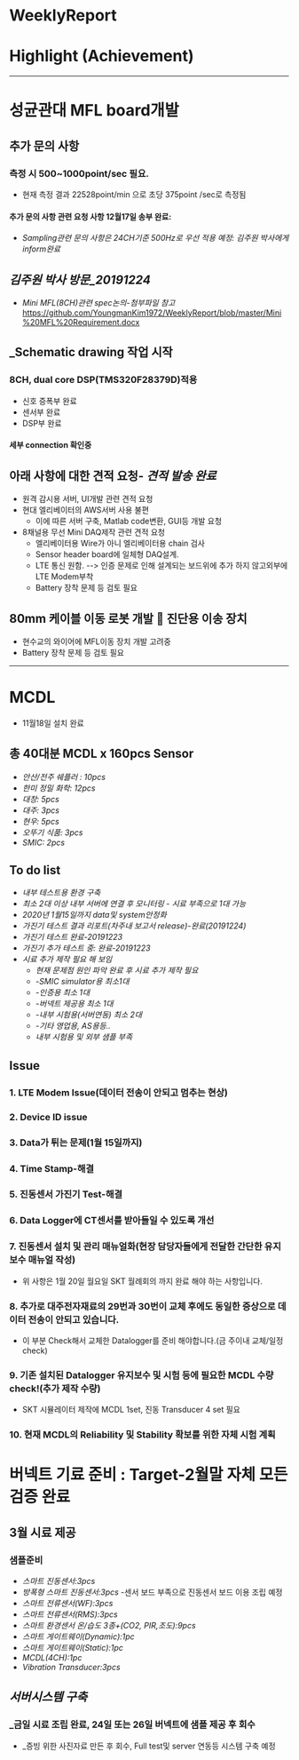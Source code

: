 # WeeklyReport

# Highlight (Achievement)
-----
# 성균관대 MFL board개발
## 추가 문의 사항
### 측정 시 500~1000point/sec 필요.
- 현재 측정 결과 22528point/min 으로 초당 375point /sec로 측정됨
#### 추가 문의 사항 관련 요청 사항 12월17일 송부 완료: 
- _Sampling관련 문의 사항은 24CH기준 500Hz로 우선 적용 예정: 김주원 박사에게 inform완료_
## _김주원 박사 방문_20191224_
- _Mini MFL(8CH)관련 spec논의-첨부파일 참고_
https://github.com/YoungmanKim1972/WeeklyReport/blob/master/Mini%20MFL%20Requirement.docx
## _Schematic drawing 작업 시작
### 8CH, dual core DSP(TMS320F28379D)적용
- 신호 증폭부 완료
- 센서부 완료
- DSP부 완료
#### 세부 connection 확인중
## 아래 사항에 대한 견적 요청- _견적 발송 완료_
- 원격 감시용 서버, UI개발 관련 견적 요청
- 현대 엘리베이터의 AWS서버 사용 불편
  - 이에 따른 서버 구축, Matlab code변환, GUI등 개발 요청
- 8채널용 무선 Mini DAQ제작 관련 견적 요청
  - 엘리베이터용 Wire가 아니 엘리베이터용 chain 검사
  - Sensor header board에 일체형 DAQ설계.
  - LTE 통신 원함. --> 인증 문제로 인해 설계되는 보드위에 추가 하지 않고외부에 LTE Modem부착
  - Battery 장착 문제 등 검토 필요
## 80mm 케이블 이동 로봇 개발  진단용 이송 장치
- 현수교의 와이어에 MFL이동 장치 개발 고려중
- Battery 장착 문제 등 검토 필요
-----
# MCDL
- 11월18일 설치 완료
## 총 40대분 MCDL x 160pcs Sensor
- _안산/전주 쉐플러 : 10pcs_
- _한미 정밀 화학: 12pcs_
- _대창: 5pcs_
- _대주: 3pcs_
- _현우: 5pcs_
- _오뚜기 식품: 3pcs_
- _SMIC: 2pcs_
## To do list
- _내부 테스트용 환경 구축_
- _최소 2대 이상 내부 서버에 연결 후 모니터링 - 시료 부족으로 1대 가능_
- _2020년 1월15일까지 data및 system안정화_
- _가진기 테스트 결과 리포트(차주내 보고서 release)-완료(20191224)_
- _가진기 테스트 완료-20191223_
- _가진기 추가 테스트 중: 완료-20191223_
- _시료 추가 제작 필요 해 보임_
  - _현재 문제점 원인 파악 완료 후 시료 추가 제작 필요_
  -  -_SMIC simulator용 최소1대_
  -  -_인증용 최소 1대_
  -  -_버넥트 제공용 최소 1대_
  -  -_내부 시험용(서버연동) 최소 2대_
  -  -_기타 영업용, AS용등.._
  - _내부 시험용 및 외부 샘플 부족_
## Issue
### 1. LTE Modem Issue(데이터 전송이 안되고 멈추는 현상)
### 2. Device ID issue
### 3. Data가 튀는 문제(1월 15일까지)
### 4. Time Stamp-해결
### 5. 진동센서 가진기 Test-해결
### 6. Data Logger에 CT센서를 받아들일 수 있도록 개선
### 7. 진동센서 설치 및 관리 매뉴얼화(현장 담당자들에게 전달한 간단한 유지보수 매뉴얼 작성)
- 위 사항은 1월 20일 월요일 SKT 월례회의 까지 완료 해야 하는 사항입니다.

### 8. 추가로 대주전자재료의 29번과 30번이 교체 후에도 동일한 증상으로 데이터 전송이 안되고 있습니다.
- 이 부분 Check해서 교체한 Datalogger를 준비 해야합니다.(금 주이내 교체/일정 check)
### 9. 기존 설치된 Datalogger 유지보수 및 시험 등에 필요한 MCDL 수량 check!(추가 제작 수량)
- SKT 시뮬레이터 제작에 MCDL 1set, 진동 Transducer 4 set 필요
### 10. 현재 MCDL의 Reliability 및 Stability 확보를 위한 자체 시험 계획

# 버넥트 기료 준비 : Target-2월말 자체 모든 검증 완료
## 3월 시료 제공
### 샘플준비
- _스마트 진동센서:3pcs_
- _방폭형 스마트 진동센서:3pcs_
    -센서 보드 부족으로 진동센서 보드 이용 조립 예정
- _스마트 전류센서(WF):3pcs_
- _스마트 전류센서(RMS):3pcs_
- _스마트 환경센서 온/습도 3종+(CO2, PIR,조도):9pcs_
- _스마트 게이트웨이(Dynamic):1pc_
- _스마트 게이트웨이(Static):1pc_
- _MCDL(4CH):1pc_
- _Vibration Transducer:3pcs_
## _서버시스템 구축_
### _금일 시료 조립 완료, 24일 또는 26일 버넥트에 샘플 제공 후 회수
- _증빙 위한 사진자료 만든 후 회수, Full test및 server 연동등 시스템 구축 예정 
